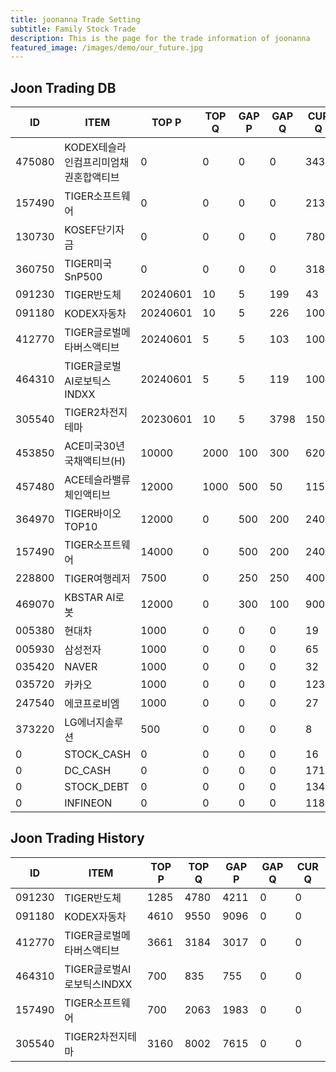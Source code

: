 ```yaml
---
title: joonanna Trade Setting
subtitle: Family Stock Trade
description: This is the page for the trade information of joonanna
featured_image: /images/demo/our_future.jpg
---
```


## Joon Trading DB

|ID|ITEM |TOP P|TOP Q|GAP P|GAP Q|CUR Q|SELLQ|SELL|BUY|
|--|-----|--|--|--|--|--|--|--|--|
|475080|KODEX테슬라인컴프리미엄채권혼합액티브|0|0|0|0|343|0|0|0|
|157490|TIGER소프트웨어|0|0|0|0|2132|700|2063|1983|
|130730|KOSEF단기자금|0|0|0|0|780|0|0|0|
|360750|TIGER미국SnP500|0|0|0|0|318|0|0|0|
|091230|TIGER반도체|20240601|10|5|199|43|1285|4780|4211|
|091180|KODEX자동차|20240601|10|5|226|100|4610|9550|9096|
|412770|TIGER글로벌메타버스액티브|20240601|5|5|103|100|3661|3184|3017|
|464310|TIGER글로벌AI로보틱스INDXX|20240601|5|5|119|100|700|835|755|
|305540|TIGER2차전지테마|20230601|10|5|3798|1500|3160|8002|7615|
|453850|ACE미국30년국채액티브(H)|10000|2000|100|300|6200|0|0|0|
|457480|ACE테슬라밸류체인액티브|12000|1000|500|50|1150|0|0|0|
|364970|TIGER바이오TOP10|12000|0|500|200|2400|0|0|0|
|157490|TIGER소프트웨어|14000|0|500|200|2400|0|0|0|
|228800|TIGER여행레저|7500|0|250|250|4000|0|0|0|
|469070|KBSTAR AI로봇|12000|0|300|100|900|50|50|52|
|005380|현대차|1000|0|0|0|19|0|0|0|
|005930|삼성전자|1000|0|0|0|65|0|0|0|
|035420|NAVER|1000|0|0|0|32|0|0|0|
|035720|카카오|1000|0|0|0|123|0|0|0|
|247540|에코프로비엠|1000|0|0|0|27|0|0|0|
|373220|LG에너지솔루션|500|0|0|0|8|0|0|0|
|0|STOCK_CASH|0|0|0|0|16|0|0|0|
|0|DC_CASH|0|0|0|0|171|0|0|0|
|0|STOCK_DEBT|0|0|0|0|1349|0|0|0|
|0|INFINEON|0|0|0|0|1184|0|0|0|


## Joon Trading History

|ID|ITEM |TOP P|TOP Q|GAP P|GAP Q|CUR Q|
|--|-----|--|--|--|--|--|
|091230|TIGER반도체|1285|4780|4211|0|0|
|091180|KODEX자동차|4610|9550|9096|0|0|
|412770|TIGER글로벌메타버스액티브|3661|3184|3017|0|0| 
|464310|TIGER글로벌AI로보틱스INDXX|700|835|755|0|0|
|157490|TIGER소프트웨어|700|2063|1983|0|0|
|305540|TIGER2차전지테마|3160|8002|7615|0|0|
